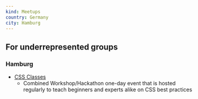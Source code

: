 ```yaml
---
kind: Meetups
country: Germany
city: Hamburg
---
```

## For underrepresented groups

### Hamburg

* [CSS Classes](https://cssclass.es/)
  * Combined Workshop/Hackathon one-day event that is hosted regularly to teach beginners and experts alike on CSS best practices


